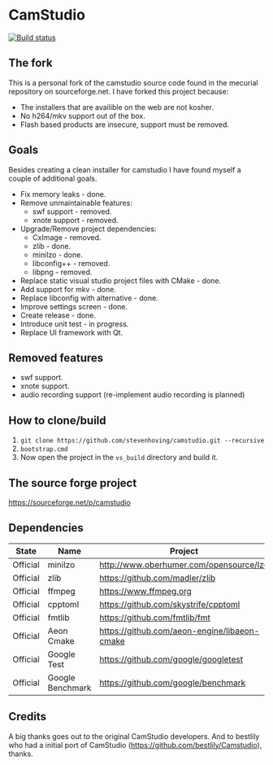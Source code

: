# CamStudio

[![Build status](https://ci.appveyor.com/api/projects/status/fj6dyhgs69l6s2jg?svg=true)](https://ci.appveyor.com/project/stevenhoving/camstudio)


## The fork
This is a personal fork of the camstudio source code found in the mecurial repository on sourceforge.net.
I have forked this project because:
* The installers that are availible on the web are not kosher.
* No h264/mkv support out of the box.
* Flash based products are insecure, support must be removed.

## Goals
Besides creating a clean installer for camstudio I have found myself a couple of additional goals.

* Fix memory leaks - done.
* Remove unmaintainable features:
  * swf support - removed.
  * xnote support - removed.
* Upgrade/Remove project dependencies:
  * CxImage - removed.
  * zlib - done.
  * minilzo - done.
  * libconfig++ - removed.
  * libpng - removed.
* Replace static visual studio project files with CMake - done.
* Add support for mkv - done.
* Replace libconfig with alternative - done.
* Improve settings screen - done.
* Create release - done.
* Introduce unit test - in progress.
* Replace UI framework with Qt.

## Removed features
* swf support.
* xnote support.
* audio recording support (re-implement audio recording is planned)

## How to clone/build
1. `git clone https://github.com/stevenhoving/camstudio.git --recursive`
2. `bootstrap.cmd`
3. Now open the project in the `vs_build` directory and build it.

## The source forge project
https://sourceforge.net/p/camstudio


## Dependencies
State | Name | Project
----- | -----|--------
Official| minilzo | http://www.oberhumer.com/opensource/lzo
Official| zlib    | https://github.com/madler/zlib
Official| ffmpeg  | https://www.ffmpeg.org
Official| cpptoml | https://github.com/skystrife/cpptoml
Official| fmtlib  | https://github.com/fmtlib/fmt
Official| Aeon Cmake | https://github.com/aeon-engine/libaeon-cmake
Official| Google Test  | https://github.com/google/googletest
Official| Google Benchmark | https://github.com/google/benchmark

## Credits
A big thanks goes out to the original CamStudio developers. And to bestlily who had a initial port of CamStudio (https://github.com/bestlily/Camstudio), thanks.
